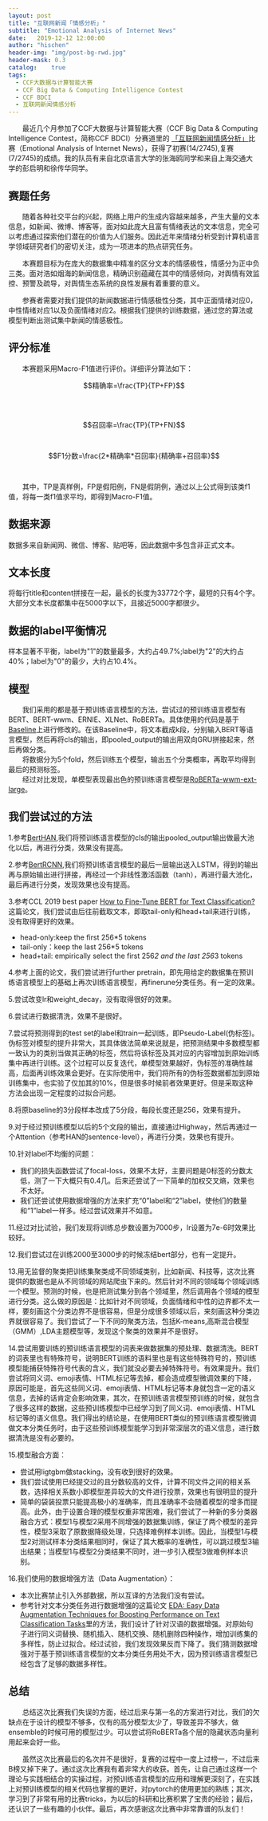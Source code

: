 ```yaml
---
layout: post
title: "互联网新闻「情感分析」"
subtitle: "Emotional Analysis of Internet News"
date:   2019-12-12 12:00:00
author: "hischen"
header-img: "img/post-bg-rwd.jpg"
header-mask: 0.3
catalog:    true
tags:
  - CCF大数据与计算智能大赛
  - CCF Big Data & Computing Intelligence Contest
  - CCF BDCI
  - 互联网新闻情感分析
---
```


<head>
    <script src="https://cdn.mathjax.org/mathjax/latest/MathJax.js?config=TeX-AMS-MML_HTMLorMML" type="text/javascript"></script>
    <script type="text/x-mathjax-config">
        MathJax.Hub.Config({
            tex2jax: {
            skipTags: ['script', 'noscript', 'style', 'textarea', 'pre'],
            inlineMath: [['$','$']]
            }
        });
    </script>
</head>

　　最近几个月参加了CCF大数据与计算智能大赛（CCF Big Data & Computing Intelligence Contest，简称CCF BDCI）分赛道里的 [「互联网新闻情感分析」](https://www.datafountain.cn/competitions/350)比赛（Emotional Analysis of Internet News），获得了初赛(14/2745),复赛(7/2745)的成绩。我的队员有来自北京语言大学的张海鸥同学和来自上海交通大学的彭启明和徐传华同学。

## 赛题任务

　　随着各种社交平台的兴起，网络上用户的生成内容越来越多，产生大量的文本信息，如新闻、微博、博客等，面对如此庞大且富有情绪表达的文本信息，完全可以考虑通过探索他们潜在的价值为人们服务。因此近年来情绪分析受到计算机语言学领域研究者们的密切关注，成为一项进本的热点研究任务。

　　本赛题目标为在庞大的数据集中精准的区分文本的情感极性，情感分为正中负三类。面对浩如烟海的新闻信息，精确识别蕴藏在其中的情感倾向，对舆情有效监控、预警及疏导，对舆情生态系统的良性发展有着重要的意义。

　　参赛者需要对我们提供的新闻数据进行情感极性分类，其中正面情绪对应0，中性情绪对应1以及负面情绪对应2。根据我们提供的训练数据，通过您的算法或模型判断出测试集中新闻的情感极性。

## 评分标准

　　本赛题采用Macro-F1值进行评价。详细评分算法如下：   

$$精确率=\frac{TP}{TP+FP}$$       
　

$$召回率=\frac{TP}{TP+FN}$$  　　


$$F1分数=\frac{2*精确率*召回率}{精确率+召回率}$$    　　

　　其中，TP是真样例，FP是假阳例，FN是假阴例，通过以上公式得到该类f1值，将每一类f1值求平均，即得到Macro-F1值。
## 数据来源

数据多来自新闻网、微信、博客、贴吧等，因此数据中多包含非正式文本。

## 文本长度

将每行title和content拼接在一起，最长的长度为33772个字，最短的只有4个字。大部分文本长度都集中在5000字以下，且接近5000字都很少。

## 数据的label平衡情况

样本显著不平衡，label为"1"的数量最多，大约占49.7%;label为"2"的大约占40%；label为"0"的最少，大约占10.4%。

## 模型

　　我们采用的都是基于预训练语言模型的方法，尝试过的预训练语言模型有BERT、BERT-wwm、ERNIE、XLNet、RoBERTa。具体使用的代码是基于[Baseline](https://github.com/guoday/CCF-BDCI-Sentiment-Analysis-Baseline)上进行修改的。在该Baseline中，将文本截成k段，分别输入BERT等语言模型，然后再将cls的输出，即pooled_output的输出用双向GRU拼接起来，然后再做分类。  
　　将数据分为5个fold，然后训练五个模型，输出五个分类概率，再取平均得到最后的预测标签。  
　　经过对比发现，单模型表现最出色的预训练语言模型是[RoBERTa-wwm-ext-large](https://github.com/ymcui/Chinese-BERT-wwm)。


## 我们尝试过的方法

1.参考[BertHAN](https://github.com/songyingxin/Bert-TextClassification/blob/master/BertHAN/BertHAN.py),我们将预训练语言模型的cls的输出pooled_output输出做最大池化以后，再进行分类，效果没有提高。

2.参考[BertRCNN](https://github.com/songyingxin/Bert-TextClassification/blob/master/BertRCNN/BertRCNN.py),我们将预训练语言模型的最后一层输出送入LSTM，得到的输出再与原始输出进行拼接，再经过一个非线性激活函数（tanh），再进行最大池化，最后再进行分类，发现效果也没有提高。

3.参考CCL 2019 best paper [How to Fine-Tune BERT for Text Classification?](https://arxiv.org/pdf/1905.05583.pdf)这篇论文，我们尝试由后往前截取文本，即取tail-only和head+tail来进行训练，没有取得更好的效果。
  - head-only:keep the first 256*5 tokens
  - tail-only：keep the last 256*5 tokens
  - head+tail: empirically select the first 256*2 and the last 256*3 tokens

4.参考上面的论文，我们尝试进行further pretrain，即先用给定的数据集在预训练语言模型上的基础上再次训练语言模型，再finerune分类任务。有一定的效果。

5.尝试改变lr和weight_decay，没有取得很好的效果。

6.尝试进行数据清洗，效果不是很好。

7.尝试将预测得到的test set的label和train一起训练，即Pseudo-Label(伪标签)。伪标签对模型的提升非常大，其具体做法简单来说就是，把预测结果中多数模型都一致认为的类别当做其正确的标签，然后将该标签及其对应的内容增加到原始训练集中再进行训练。这个过程可以反复迭代，单模型效果越好，伪标签的准确性越高，后面再训练效果会更好。在实际使用中，我们将所有的伪标签数据都加到原始训练集中，也实验了仅加其的10%，但是很多时候前者效果更好。但是采取这种方法会出现一定程度的过拟合问题。

8.将原baseline的3分段样本改成了5分段，每段长度还是256，效果有提升。

9.对于经过预训练模型以后的5个文段的输出，直接通过Highway，然后再通过一个Attention（参考HAN的sentence-level），再进行分类，效果也有提升。

10.针对label不均衡的问题：
  - 我们的损失函数尝试了focal-loss，效果不太好，主要问题是0标签的分数太低，测了一下大概只有0.4几。后来还尝试了一下简单的加权交叉熵，效果也不太好。
  - 我们还尝试使用数据增强的方法来扩充“0”label和“2”label，使他们的数量和“1”label一样多。经过尝试效果并不如意。

11.经过对比试验，我们发现将训练总步数设置为7000步，lr设置为7e-6时效果比较好。

12.我们尝试过在训练2000至3000步的时候冻结bert部分，也有一定提升。

13.用无监督的聚类把训练集聚类成不同领域类别，比如新闻、科技等，这次比赛提供的数据也是从不同领域的网站爬虫下来的。然后针对不同的领域每个领域训练一个模型。预测的时候，也是把测试集分到各个领域里，然后调用各个领域的模型进行分类。这么做的原因是：比如针对不同领域，负面情绪和中性的边界都不太一样，要刻画这个分类边界不是很容易，但是分成很多领域以后，来刻画这种分类边界就很容易了。我们尝试了一下不同的聚类方法，包括K-means,高斯混合模型（GMM）,LDA主题模型等，发现这个聚类的效果并不是很好。

14.尝试用要训练的预训练语言模型的词表来做数据集的预处理、数据清洗。BERT的词表里也有特殊符号，说明BERT训练的语料里也是有这些特殊符号的，预训练模型能捕获特殊符号代表的含义，我们就没必要去掉特殊符号。有效果提升。我们尝试将同义词、emoji表情、HTML标记等去掉，都会造成模型微调效果的下降，原因可能是，首先这些同义词、emoji表情、HTML标记等本身就包含一定的语义信息，去掉的话肯定会影响效果，其次，在预训练语言模型预训练的时候，就包含了很多这样的数据，这些预训练模型中已经学习到了同义词、emoji表情、HTML标记等的语义信息。我们得出的结论是，在使用BERT类似的预训练语言模型微调做文本分类任务时，由于这些预训练模型能学习到非常深层次的语义信息，进行数据清洗是没有必要的。

15.模型融合方面：
  - 尝试用ligtgbm做stacking，没有收到很好的效果。
  - 我们尝试使用已经提交过的且分数较高的文件，计算不同文件之间的相关系数，选择相关系数小即模型差异较大的文件进行投票，效果也有很明显的提升
  - 简单的袋装投票只能提高极小的准确率，而且准确率不会随着模型的增多而提高。此外，由于设置合理的模型权重非常困难，我们尝试了一种新的多分类器融合方式：模型1与模型2采用不同增强的数据集训练，保证了两个模型的差异性，模型3采取了原数据降级处理，只选择难例样本训练。因此，当模型1与模型2对测试样本分类结果相同时，保证了其大概率的准确性，可以跳过模型3输出结果；当模型1与模型2分类结果不同时，进一步引入模型3做难例样本识别。  

16.我们使用的数据增强方法（Data Augmentation）：
  - 本次比赛禁止引入外部数据，所以互译的方法我们没有尝试。
  - 参考针对文本分类任务进行数据增强的这篇论文 [EDA: Easy Data Augmentation Techniques for Boosting Performance on Text Classification Tasks](https://arxiv.org/abs/1901.11196)里的方法，我们设计了针对汉语的数据增强。对原始句子进行同义词替换、随机插入、随机交换、随机删除四种操作，增加训练集的多样性，防止过拟合。经过试验，我们发现效果反而下降了。我们猜测数据增强对于基于预训练语言模型的文本分类任务用处不大，因为预训练语言模型已经包含了足够的数据多样性。


## 总结

　　总结这次比赛我们失误的方面，经过后来与第一名的方案进行对比，我们的欠缺点在于设计的模型不够多，仅有的高分模型太少了，导致差异不够大，做ensemble的时候可用的模型过少。可以尝试将RoBERTa各个层的隐藏状态向量利用起来会好一些。  

　　虽然这次比赛最后的名次并不是很好，复赛的过程中一度上过榜一，不过后来B榜又掉下来了。通过这次比赛我有着非常大的收获。首先，让自己通过这样一个理论与实践相结合的实操过程，对预训练语言模型的应用和理解更深刻了，在实践上对预训练模型的相关代码也掌握的更好，对pytorch的使用更加的熟练；其次，学习到了非常有用的比赛tricks，为以后的科研和比赛积累了宝贵的经验；最后，还认识了一些有趣的小伙伴。最后，再次感谢这次比赛中非常靠谱的队友们！

